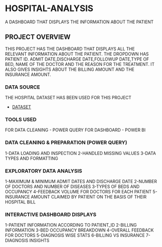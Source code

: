 # HOSPITAL-ANALYSIS
A DASHBOARD THAT DISPLAYS THE INFORMATION ABOUT THE PATIENT
## PROJECT OVERVIEW

THIS PROJECT HAS THE DASHBOARD THAT DISPLAYS ALL THE RELEVANT INFORMATION ABOUT THE PATIENT. THE DROPDOWN HAS PATIENT ID. ADMIT DATE,DISCHARGE DATE,FOLLOWUP DATE,TYPE OF BED, NAME OF THE DOCTOR AND THE REASON FOR THE TREATMENT. IT ALSO GIVES INSIGHTS ABOUT THE BILLING AMOUNT AND THE INSURANCE AMOUNT.

### DATA SOURCE

THE HOSPITAL DATASET HAS BEEN USED FOR THIS PROJECT
- <a href="https://github.com/pallavn0/HOSPITAL-ANALYSIS/blob/main/HOSPITAL%20DATASET.xlsx">DATASET</a>

### TOOLS USED

FOR DATA CLEANING - POWER QUERY
FOR DASHBOARD - POWER BI

### DATA CLEANING & PREPARATION (POWER QUERY)
1-DATA LOADING AND INSPECTION
2-HANDLED MISSING VALUES
3-DATA TYPES AND FORMATTING

### EXPLORATORY DATA ANALYSIS
1-MAXIMUM & MINIMUM ADMIT DATES AND DISCHARGE DATE
2-NUMBER OF DOCTORS AND NUMBER OF DISEASES
3-TYPES OF BEDS AND OCCUPANCY
4-FEEDBACK VOLUME FOR DOCTORS FOR EACH PATIENT
5-INSURANCE AMOUNT CLAIMED BY PATIENT ON THE BASIS OF THEIR HOSPITAL BILL

### INTERACTIVE DASHBOARD DISPLAYS
1-PATIENT INFORMATION ACCORDING TO PATIENT_ID
2-BILLING INFORMATION
3-BED OCCUPANCY BREAKDOWN
4-OVERALL FEEDBACK FOR DOCTORS
5-DIAGNOSIS WISE STATS
6-BILLING VS INSURANCE 
7-DIAGNOSIS INSIGHTS

